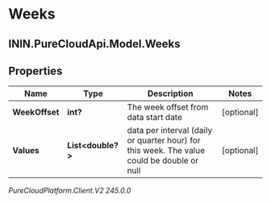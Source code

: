 # Weeks

## ININ.PureCloudApi.Model.Weeks

## Properties

|Name | Type | Description | Notes|
|------------ | ------------- | ------------- | -------------|
| **WeekOffset** | **int?** | The week offset from data start date | [optional] |
| **Values** | **List&lt;double?&gt;** | data per interval (daily or quarter hour) for this week. The value could be double or null | [optional] |



_PureCloudPlatform.Client.V2 245.0.0_

